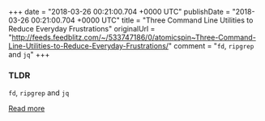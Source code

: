 +++
date = "2018-03-26 00:21:00.704 +0000 UTC"
publishDate = "2018-03-26 00:21:00.704 +0000 UTC"
title = "Three Command Line Utilities to Reduce Everyday Frustrations"
originalUrl = "http://feeds.feedblitz.com/~/533747186/0/atomicspin~Three-Command-Line-Utilities-to-Reduce-Everyday-Frustrations/"
comment = "`fd`, `ripgrep` and `jq`"
+++

### TLDR

`fd`, `ripgrep` and `jq`

[Read more](http://feeds.feedblitz.com/~/533747186/0/atomicspin~Three-Command-Line-Utilities-to-Reduce-Everyday-Frustrations/)
